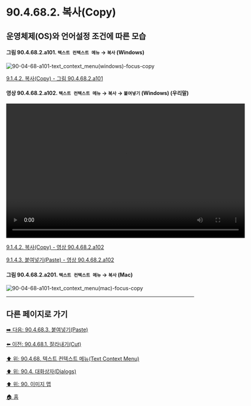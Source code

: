 # 90.4.68.2. 복사(Copy)
## 운영체제(OS)와 언어설정 조건에 따른 모습

<a id="90-04-68-02-a101"></a>

#### 그림 90.4.68.2.a101. `텍스트 컨텍스트 메뉴` → `복사` (Windows)
![90-04-68-a101-text_context_menu(windows)-focus-copy](https://github.com/wonder13662/gimp/assets/15767104/9c245dda-1e85-4cd1-9445-9a9948e40ad6)

[9.1.4.2. 복사(Copy) - 그림 90.4.68.2.a101](./09-01-04-02-copy.md#90-04-68-02-a101)

<a id="90-04-68-02-a102"></a>

#### 영상 90.4.68.2.a102. `텍스트 컨텍스트 메뉴` → `복사` → `붙여넣기` (Windows) (우리말)
<video controls="controls" width="640" height="360" src="https://github.com/wonder13662/gimp/assets/15767104/13fe74cb-eadc-427c-9c89-efee7440afc1"></video>

[9.1.4.2. 복사(Copy) - 영상 90.4.68.2.a102](./09-01-04-02-copy.md#90-04-68-02-a102)

[9.1.4.3. 붙여넣기(Paste) - 영상 90.4.68.2.a102](./09-01-04-03-paste.md#90-04-68-02-a102)

<a id="90-04-68-02-a201"></a>

#### 그림 90.4.68.2.a201. `텍스트 컨텍스트 메뉴` → `복사` (Mac)
![90-04-68-a101-text_context_menu(mac)-focus-copy](https://github.com/wonder13662/gimp/assets/15767104/b67bc6ef-095b-4ae8-909e-14b2c402c4fd)

***

## 다른 페이지로 가기

[➡️ 다음: 90.4.68.3. 붙여넣기(Paste)](./90-04-68-03-paste.md)

[⬅️ 이전: 90.4.68.1. 잘라내기(Cut)](./90-04-68-01-cut.md)

[⬆️ 위: 90.4.68. 텍스트 컨텍스트 메뉴(Text Context Menu)](./90-04-68-00-text_context_menu.md)

[⬆️ 위: 90.4. 대화상자(Dialogs)](./90-04-00-dialogs.md)

[⬆️ 위: 90. 이미지 맵](./90-00-image-map.md)

[🏠 홈](./00-home.md)
